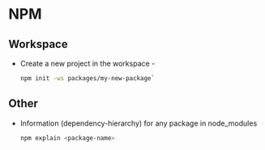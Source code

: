 # NPM

## Workspace
- Create a new project in the workspace - 
    ```sh
    npm init -ws packages/my-new-package`
    ```

## Other
- Information (dependency-hierarchy) for any package in node_modules
    ```sh
    npm explain <package-name>
    ```